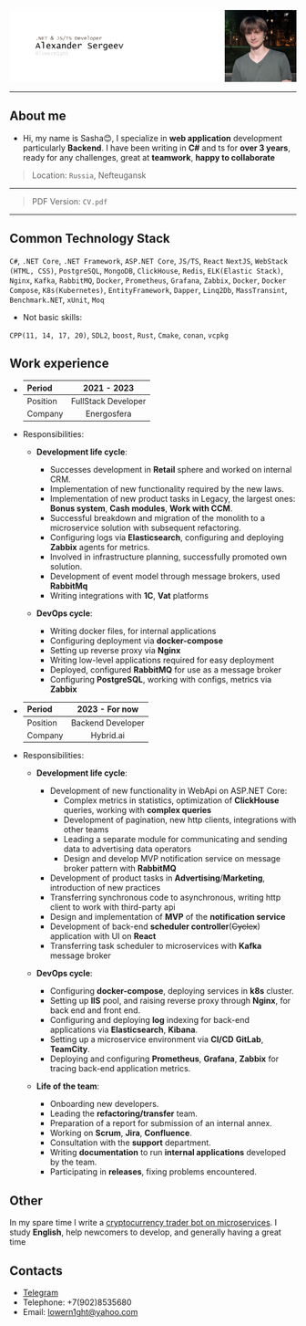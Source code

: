 ![header](.resources/_head.png)

---

## About me

 - Hi, my name is Sasha😊, I specialize in **web application** development particularly **Backend**.
I have been writing in **C#** and ts for **over 3 years**,
ready for any challenges, great at **teamwork**, **happy to collaborate**

> Location: `Russia`, Nefteugansk

---

> PDF Version: `CV.pdf`

---

## Common Technology Stack

`C#`, `.NET Core`, `.NET Framework`, `ASP.NET Core`, `JS/TS`, `React` `NextJS`, `WebStack (HTML, CSS)`,
`PostgreSQL`, `MongoDB`, `ClickHouse`, `Redis`, `ELK(Elastic Stack)`, `Nginx`, `Kafka`, `RabbitMQ`,  `Docker`, `Prometheus`, `Grafana`, 
`Zabbix`, `Docker`, `Docker Compose`, `K8s(Kubernetes)`, `EntityFramework`, `Dapper`, `Linq2Db`, `MassTransint`, `Benchmark.NET`, 
`xUnit`, `Moq`

- Not basic skills:

`CPP(11, 14, 17, 20)`, `SDL2`, `boost`, `Rust`, `Cmake`, `conan`, `vcpkg`

## Work experience

*  | Period   |     2021 - 2023     |
   |----------|:-------------------:|
   | Position | FullStack Developer |
   | Company  |     Energosfera     |

- Responsibilities:

  - **Development life cycle**: 
    * Successes development in **Retail** sphere and worked on internal CRM.
    * Implementation of new functionality required by the new laws.
    * Implementation of new product tasks in Legacy, the largest ones: **Bonus system**, **Cash modules**, **Work with CCM**.
    * Successful breakdown and migration of the monolith to a microservice solution with subsequent refactoring.
    * Configuring logs via **Elasticsearch**, configuring and deploying **Zabbix** agents for metrics.
    * Involved in infrastructure planning, successfully promoted own solution.
    * Development of event model through message brokers, used **RabbitMq**
    * Writing integrations with **1C**, **Vat** platforms
     
  - **DevOps cycle**:
    * Writing docker files, for internal applications
    * Configuring deployment via **docker-compose**
    * Setting up reverse proxy via **Nginx**
    * Writing low-level applications required for easy deployment
    * Deployed, configured **RabbitMQ** for use as a message broker
    * Configuring **PostgreSQL**, working with configs, metrics via **Zabbix**

*  | Period   |  2023 - For now   |
   |----------|:-----------------:|
   | Position | Backend Developer |
   | Company  |     Hybrid.ai     |

- Responsibilities:
    - **Development life cycle**:
      * Development of new functionality in WebApi on ASP.NET Core:
        - Complex metrics in statistics, optimization of **ClickHouse** queries, working with **complex queries**
        - Development of pagination, new http clients, integrations with other teams
        - Leading a separate module for communicating and sending data to advertising data operators
        - Design and develop MVP notification service on message broker pattern with **RabbitMQ**
      * Development of product tasks in **Advertising**/**Marketing**, introduction of new practices
      * Transferring synchronous code to asynchronous, writing http client to work with third-party api
      * Design and implementation of **MVP** of the **notification service**
      * Development of back-end **scheduler controller**(~~Cyclex~~) application with UI on **React**
      * Transferring task scheduler to microservices with **Kafka** message broker

    - **DevOps cycle**:
      * Configuring **docker-compose**, deploying services in **k8s** cluster.
      * Setting up **IIS** pool, and raising reverse proxy through **Nginx**, for back end and front end.
      * Configuring and deploying **log** indexing for back-end applications via **Elasticsearch**, **Kibana**.
      * Setting up a microservice environment via **CI/CD** **GitLab**, **TeamCity**.
      * Deploying and configuring **Prometheus**, **Grafana**, **Zabbix** for tracing back-end application metrics.

    - **Life of the team**:
      * Onboarding new developers.
      * Leading the **refactoring/transfer** team.
      * Preparation of a report for submission of an internal annex.
      * Working on **Scrum**, **Jira**, **Confluence**.
      * Consultation with the **support** department.
      * Writing **documentation** to run **internal applications** developed by the team.
      * Participating in **releases**, fixing problems encountered.

## Other

In my spare time I write a [cryptocurrency trader bot on microservices](https://github.com/lowern1ght/OpenTrader). 
I study **English**, help newcomers to develop, and generally having a great time

## Contacts

* [Telegram](https://t.me/lowern1ght) 
* Telephone: +7(902)8535680
* Email: [lowern1ght@yahoo.com](mailto:lowern1ght@yahoo.com)